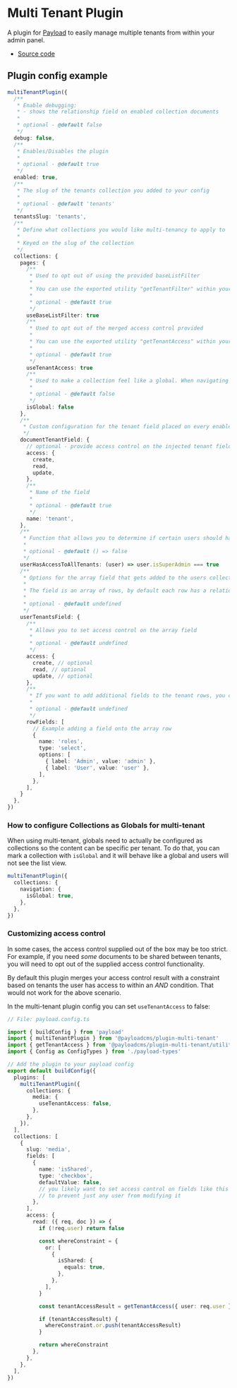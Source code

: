 # Multi Tenant Plugin

A plugin for [Payload](https://github.com/payloadcms/payload) to easily manage multiple tenants from within your admin panel.

- [Source code](https://github.com/payloadcms/payload/tree/main/packages/plugin-multi-tenant)
<!-- - [Documentation](https://payloadcms.com/docs/plugins/multi-tenant)
- [Documentation source](https://github.com/payloadcms/payload/tree/main/docs/plugins/multi-tenant.mdx) -->

## Plugin config example

```ts
multiTenantPlugin({
  /**
   * Enable debugging:
   * - shows the relationship field on enabled collection documents
   *
   * optional - @default false
   */
  debug: false,
  /**
   * Enables/Disables the plugin
   *
   * optional - @default true
   */
  enabled: true,
  /**
   * The slug of the tenants collection you added to your config
   *
   * optional - @default 'tenants'
   */
  tenantsSlug: 'tenants',
  /**
   * Define what collections you would like multi-tenancy to apply to
   *
   * Keyed on the slug of the collection
   */
  collections: {
    pages: {
      /**
       * Used to opt out of using the provided baseListFilter
       *
       * You can use the exported utility "getTenantFilter" within your own list filter
       *
       * optional - @default true
       */
      useBaseListFilter: true
      /**
       * Used to opt out of the merged access control provided
       *
       * You can use the exported utility "getTenantAccess" within your access control functions
       *
       * optional - @default true
       */
      useTenantAccess: true
      /**
       * Used to make a collection feel like a global. When navigating to the list view, they will be redirected to the document view.
       *
       * optional - @default false
       */
      isGlobal: false
    },
    /**
     * Custom configuration for the tenant field placed on every enabled collection
     */
    documentTenantField: {
      // optional - provide access control on the injected tenant field
      access: {
        create,
        read,
        update,
      },
      /**
       * Name of the field
       *
       * optional - @default true
       */
      name: 'tenant',
    },
    /**
     * Function that allows you to determine if certain users should have access to all tenants
     *
     * optional - @default () => false
     */
    userHasAccessToAllTenants: (user) => user.isSuperAdmin === true
    /**
     * Options for the array field that gets added to the users collection.
     *
     * The field is an array of rows, by default each row has a relationship to a tenant
     *
     * optional - @default undefined
     */
    userTenantsField: {
      /**
       * Allows you to set access control on the array field
       *
       * optional - @default undefined
       */
      access: {
        create, // optional
        read, // optional
        update, // optional
      },
      /**
       * If you want to add additional fields to the tenant rows, you can specify them under rowFields
       *
       * optional - @default undefined
       */
      rowFields: [
        // Example adding a field onto the array row
        {
          name: 'roles',
          type: 'select',
          options: [
            { label: 'Admin', value: 'admin' },
            { label: 'User', value: 'user' },
          ],
        },
      ],
    }
  },
})
```

### How to configure Collections as Globals for multi-tenant

When using multi-tenant, globals need to actually be configured as collections so the content can be specific per tenant.
To do that, you can mark a collection with `isGlobal` and it will behave like a global and users will not see the list view.

```ts
multiTenantPlugin({
  collections: {
    navigation: {
      isGlobal: true,
    },
  },
})
```

### Customizing access control

In some cases, the access control supplied out of the box may be too strict. For example, if you need _some_ documents to be shared between tenants, you will need to opt out of the supplied access control functionality.

By default this plugin merges your access control result with a constraint based on tenants the user has access to within an _AND_ condition. That would not work for the above scenario.

In the multi-tenant plugin config you can set `useTenantAccess` to false:

```ts
// File: payload.config.ts

import { buildConfig } from 'payload'
import { multiTenantPlugin } from '@payloadcms/plugin-multi-tenant'
import { getTenantAccess } from '@payloadcms/plugin-multi-tenant/utilities'
import { Config as ConfigTypes } from './payload-types'

// Add the plugin to your payload config
export default buildConfig({
  plugins: [
    multiTenantPlugin({
      collections: {
        media: {
          useTenantAccess: false,
        },
      },
    }),
  ],
  collections: [
    {
      slug: 'media',
      fields: [
        {
          name: 'isShared',
          type: 'checkbox',
          defaultValue: false,
          // you likely want to set access control on fields like this
          // to prevent just any user from modifying it
        },
      ],
      access: {
        read: ({ req, doc }) => {
          if (!req.user) return false

          const whereConstraint = {
            or: [
              {
                isShared: {
                  equals: true,
                },
              },
            ],
          }

          const tenantAccessResult = getTenantAccess({ user: req.user })

          if (tenantAccessResult) {
            whereConstraint.or.push(tenantAccessResult)
          }

          return whereConstraint
        },
      },
    },
  ],
})
```
